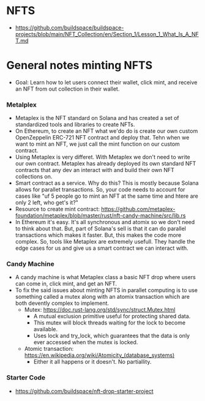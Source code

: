 # NFTS

- https://github.com/buildspace/buildspace-projects/blob/main/NFT_Collection/en/Section_1/Lesson_1_What_Is_A_NFT.md

# General notes minting NFTS

- Goal: Learn how to let users connect their wallet, click mint, and receive an NFT from out collection in their wallet.

### Metalplex

- Metaplex is the NFT standard on Solana and has created a set of standardized tools and libraries to create NFTs.
- On Ethereum, to create an NFT what we'do do is create our own custom OpenZeppelin ERC-721 NFT contract and deploy that. Tehn when we want to mint an NFT, we just call the mint function on our custom contract.
- Using Metaplex is very differet. With Metaplex we don't need to write our own contract. Metaplex has already deployed its own standard NFT contracts that any dev an interact with and build their own NFT collections on.
- Smart contract as a service. Why do this? This is mostly because Solana allows for parallet transactions. So, your code needs to account for cases like "uf 5 people go to mint an NFT at the same time and htere are only 2 left, who get's it?"
- Resource to create mint contract: https://github.com/metaplex-foundation/metaplex/blob/master/rust/nft-candy-machine/src/lib.rs
- In Ethereum it's easy. It's all synchronous and atomix so we don't need to think about that. But, part of Solana's sell is that it can do parallel transactions which makes it faster. But, this makes the code more complex. So, tools like Metaplex are extremely usefull. They handle the edge cases for us and give us a smart contract we can interact with.

### Candy Machine

- A candy machine is what Metaplex class a basic NFT drop where users can come in, click mint, and get an NFT.
- To fix the said issues about minting NFTS in parallet computing is to use something called a mutex along with an atomix transaction which are both devently complex to implement.
  - Mutex: https://doc.rust-lang.org/std/sync/struct.Mutex.html
    - A mutual exclusion primitive useful for protecting shared data.
    - This mutex will block threads waiting for the lock to become available.
    - Uses lock and try_lock, which guarantees that the data is only ever accessed when the mutex is locked.
  - Atomic transaction: https://en.wikipedia.org/wiki/Atomicity_(database_systems)
    - Either it all happens or it doesn't. No partiallity.

### Starter Code

- https://github.com/buildspace/nft-drop-starter-project
